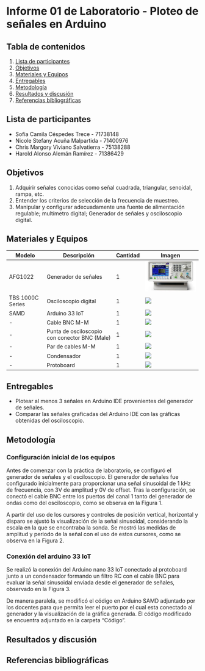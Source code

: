 # Informe 01 de Laboratorio - Ploteo de señales en Arduino
## Tabla de contenidos
1. [Lista de participantes](#lista)
2. [Objetivos](#objetivos)
3. [Materiales y Equipos](#materiales)
4. [Entregables](#entregables)
5. [Metodología](#metodologia)
7. [Resultados y discusión](#resultados)
8. [Referencias bibliográficas](#referencias)

<a name="lista"></a>
## Lista de participantes
- Sofia Camila Céspedes Trece - 71738148
- Nicole Stefany Acuña Malpartida - 71400976
- Chris Margory Viviano Salvatierra - 75138288
- Harold Alonso Alemán Ramírez - 71386429
  
<a name="objetivos"></a>
## Objetivos
1. Adquirir señales conocidas como señal cuadrada, triangular, senoidal, rampa, etc.
2. Entender los criterios de selección de la frecuencia de muestreo.
3. Manipular y configurar adecuadamente una fuente de alimentación regulable; multímetro digital; Generador de señales y osciloscopio digital.
   
<a name="materiales"></a>
## Materiales y Equipos
| Modelo | Descripción | Cantidad | Imagen |
| ------------- | ------------- | ------------- | -------------- |
| AFG1022 | Generador de señales | 1 | <img src="7. LABORATORIOS/Laboratorio 02_Ploteo de señales/Imagenes/Generador de señales.jpeg"> |
| TBS 1000C Series | Osciloscopio digital | 1 | <image src ="https://postimg.cc/qhSt0qq1"> |
| SAMD | Arduino 33 IoT | 1 | <image src="7. LABORATORIOS/Laboratorio 02_Ploteo de señales/Imagenes/Osciloscopio.jpeg"> |
| - | Cable BNC M-M | 1 | <image src="7. LABORATORIOS/Laboratorio 02_Ploteo de señales/Imagenes/Osciloscopio.jpeg"> |
| - | Punta de osciloscopio con conector BNC (Male) | 1 | <image src ="7. LABORATORIOS/Laboratorio 02_Ploteo de señales/Imagenes/Osciloscopio.jpeg"> | 
| - | Par de cables M-M | 1 | <image src ="7. LABORATORIOS/Laboratorio 02_Ploteo de señales/Imagenes/Osciloscopio.jpeg"> |
| - | Condensador | 1 | <image src ="7. LABORATORIOS/Laboratorio 02_Ploteo de señales/Imagenes/Osciloscopio.jpeg"> |
| - | Protoboard | 1 | <image src ="7. LABORATORIOS/Laboratorio 02_Ploteo de señales/Imagenes/Osciloscopio.jpeg"> |

<a name="entregables"></a>
## Entregables
- Plotear al menos 3 señales en Arduino IDE provenientes del generador de señales.
- Comparar las señales graficadas del Arduino IDE con las gráficas obtenidas del osciloscopio.

<a name="metodologia"></a>
## Metodología
### Configuración inicial de los equipos
Antes de comenzar con la práctica de laboratorio, se configuró el generador de señales y el osciloscopio. El generador de señales fue configurado inicialmente para proporcionar una señal sinusoidal de 1 kHz de frecuencia, con 3V de amplitud y 0V de offset. Tras la configuración, se conectó el cable BNC entre los puertos del canal 1 tanto del generador de ondas como del osciloscopio, como se observa en la Figura 1.

A partir del uso de los cursores y controles de posición vertical, horizontal y disparo se ajustó la visualización de la señal sinusoidal, considerando la escala en la que se encontraba la sonda. Se mostró las medidas de amplitud y periodo de la señal con el uso de estos cursores, como se observa en la Figura 2.

### Conexión del arduino 33 IoT 
Se realizó la conexión del Arduino nano 33 IoT conectado al protoboard junto a un condensador formando un filtro RC con el cable BNC para evaluar la señal sinusoidal enviada desde el generador de señales, observado en la Figura 3. 

De manera paralela, se modificó el código en Arduino SAMD adjuntado por los docentes para que permita leer el puerto por el cual esta conectado al generador y la visualización de la gráfica generada. El código modificado se encuentra adjuntado en la carpeta “Código”.

<a name="resultados"></a>
## Resultados y discusión

<a name="referencias"></a>
## Referencias bibliográficas
